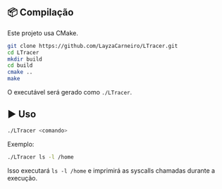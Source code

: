 ## 📦 Compilação

Este projeto usa CMake.

```bash
git clone https://github.com/LayzaCarneiro/LTracer.git
cd LTracer
mkdir build
cd build
cmake ..
make
````

O executável será gerado como `./LTracer`.

## ▶️ Uso

```bash
./LTracer <comando>
```

Exemplo:

```bash
./LTracer ls -l /home
```

Isso executará `ls -l /home` e imprimirá as syscalls chamadas durante a execução.

